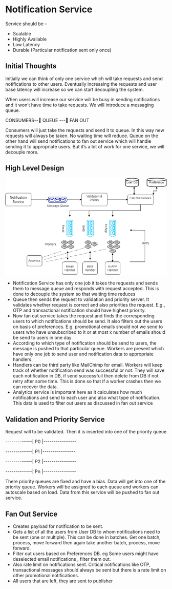 # Notification Service

Service should be –
-	Scalable
-	Highly Available
-	Low Latency
-	Durable (Particular notification sent only once)

## Initial Thoughts

Initially we can think of only one service which will take requests and send notifications to other users. Eventually increasing the requests and user base latency will increase so we can start decoupling the system.

When users will increase our service will be busy in sending notifications and it won’t have time to take requests. We will introduce a messaging queue.

CONSUMERS--  QUEUE --- FAN OUT 

Consumers will just take the requests and send it to queue. In this way new requests will always be taken. No waiting time will reduce. Queue on the other hand will send notifications to fan out service which will handle sending it to appropriate users. 
But it’s a lot of work for one service, we will decouple more.

## High Level Design

![alt text](https://github.com/sidhant293/Essential-Algorithms/blob/main/System%20Design/Images/NotificatioService_highLvl.drawio.png)

-	Notification Service has only one job it takes the requests and sends them to message queue and responds with request accepted. This is done to decouple the system so that waiting time reduces
-	Queue then sends the request to validation and priority server. It validates whether request is correct and also priorities the request. E.g., OTP and transactional notification should have highest priority.
-	Now fan out service takes the request and finds the corresponding users to which notifications should be send. It also filters out the users on basis of preferences. E.g. promotional emails should not we send to users who have unsubscribed to it or at most x number of emails should be send to users in one day
-	According to which type of notification should be send to users, the message is pushed to that particular queue. Workers are present which have only one job to send user and notification data to appropriate handlers.
-	Handlers can be third party like MailChimp for email. Workers will keep track of whether notification send was successful or not. They will save each notification in DB, if send successfull then delete from DB if not retry after some time. This is done so that if a worker crashes then we can recover the data.
-	Analytics service is important here as it calculates how much notifications and send to each user and also what type of notification. This data is used to filter out users as discussed in fan out service

## Validation and Priority Service

Request will to be validated. Then it is inserted into one of the priority queue

-------------| P0 |----------------

-------------| P1 |----------------

-------------| P2 |----------------
                
-------------| Pn |----------------


There priority queues are fixed and have a bias. Data will get into one of the priority queue. Workers will be assigned to each queue and workers can autoscale based on load. Data from this service will be pushed to fan out service.

## Fan Out Service

- Creates payload for notification to be sent.
- Gets a list of all the users from User DB to whom notifications need to be sent (one or multiple). This can be done in batches. Get one batch, process, move forward then again take another batch, process, move forward. 
- Filter out users based on Preferences DB. eg Some users might have deselected email notifications , filter them out. 
- Also rate limit on notifications sent. Critical notifications like OTP, transactional messages should always be sent but there is a rate limit on other promotional notifications.
- All users that are left, they are sent to publisher

